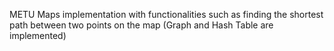 METU Maps implementation with functionalities such as finding the shortest path between two points on the map (Graph and Hash Table are implemented)
